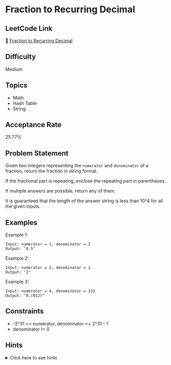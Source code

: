 # Fraction to Recurring Decimal

## LeetCode Link
🔗 [Fraction to Recurring Decimal](https://leetcode.com/problems/fraction-to-recurring-decimal)

## Difficulty
Medium

## Topics
- Math
- Hash Table
- String

## Acceptance Rate
25.77%

## Problem Statement
Given two integers representing the `numerator` and `denominator` of a fraction, return the fraction in string format.

If the fractional part is repeating, enclose the repeating part in parentheses.

If multiple answers are possible, return any of them.

It is guaranteed that the length of the answer string is less than 10^4 for all the given inputs.

## Examples
Example 1:
```
Input: numerator = 1, denominator = 2
Output: "0.5"
```

Example 2:
```
Input: numerator = 2, denominator = 1
Output: "2"
```

Example 3:
```
Input: numerator = 4, denominator = 333
Output: "0.(012)"
```

## Constraints
- -2^31 <= numerator, denominator <= 2^31 - 1
- denominator != 0

## Hints
<details>
<summary>Click here to see hints</summary>

1. No scary math, just apply elementary math knowledge. Still remember how to perform a long division?
2. Try a long division on 4/9, the repeating part is obvious. Now try 4/333. Do you see a pattern?
3. Notice that once the remainder starts repeating, so does the divided result.
4. Be wary of edge cases! List out as many test cases as you can think of and test your code thoroughly.

</details>
